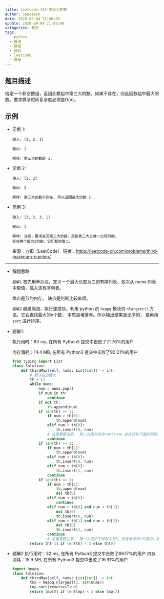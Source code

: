 ```yaml
---
title: leetcode-414-第三大的数
author: Spaceack
date: 2020-09-04 21:00:00
update: 2020-09-04 21:00:00
categories: 算法
tags: 
  - python
  - 算法
  - 数组
  - 模拟
  - leetcode
  - 简单
---
```


## 题目描述

给定一个非空数组，返回此数组中第三大的数。如果不存在，则返回数组中最大的数。要求算法时间复杂度必须是O(n)。


## 示例
- 示例 1:
    ```
    输入: [3, 2, 1]

    输出: 1

    解释: 第三大的数是 1.
    ```
- 示例 2:
    ```
    输入: [1, 2]

    输出: 2

    解释: 第三大的数不存在, 所以返回最大的数 2 .
    ```
- 示例 3:
    ```
    输入: [2, 2, 3, 1]

    输出: 1

    解释: 注意，要求返回第三大的数，是指第三大且唯一出现的数。
    存在两个值为2的数，它们都排第二。
    ```

    来源：力扣（LeetCode）
    链接：https://leetcode-cn.com/problems/third-maximum-number/
    

---
- 解题思路

  `题解1` 首先用苯办法，定义一个最大长度为三的有序列表，依次从 nums 列表中取值，插入该有序列表。

    优点是节约内存， 缺点是判断比较麻烦。
    
  `题解2` 超级简洁，执行速度快。利用 python 的 `heapq` 模块的 `nlargest()` 方法。它会查找最大的n个数， 本质是堆排序。所以输出结果是无序的， 要再用 `sort` 进行排序。 

- 题解1:

    执行用时：80 ms, 在所有 Python3 提交中击败了21.76%的用户
    
    内存消耗：14.4 MB, 在所有 Python3 提交中击败了92.21%的用户

    ```python
    from typing import List
    class Solution:
        def thirdMax(self, nums: List[int]) -> int:
            # 默认右边最大
            th = []
            while nums:
                num = nums.pop()
                if num in th:
                    continue
                if not th:
                    th.append(num)
                if len(th) == 1:
                    if num > th[0]:
                        th.append(num)
                    elif num < th[0]:
                        th.insert(0, num)
                    # 这里需要注意， 第二次因为没有continue.会执行到下面的判断，低级错误。
                    continue
                if len(th) == 2:
                    if num > th[1]:
                        th.append(num)
                    elif num < th[0]:
                        th.insert(0, num)
                    elif num > th[0]:
                        th.insert(1, num)
                    continue
                if len(th) == 3:
                    if num > th[2]:
                        th.append(num)
                        del th[0]
                    elif num < th[0]:
                        continue
                    elif num > th[0] and num < th[1]:
                        del th[0]
                        th.insert(0, num)
                    elif num > th[1] and num < th[2]:
                        del th[0]
                        th.insert(1, num)
                    continue
                    # 这里需要注意， 第一次提交下标写的是2，没有考虑到1的情况，要用反向索引-1
            return th[-1] if len(th) < 3 else th[0]
    ```
- 题解2
 执行用时：32 ms, 在所有 Python3 提交中击败了99.17%的用户
 内存消耗：15.9 MB, 在所有 Python3 提交中击败了16.91%的用户
	```python
	import heapq
	class Solution:
	    def thirdMax(self, nums: List[int]) -> int:
	        tmp = heapq.nlargest(3, set(nums))
	        tmp.sort(reverse=True)
	        return tmp[0] if len(tmp) < 3 else tmp[2]
	```